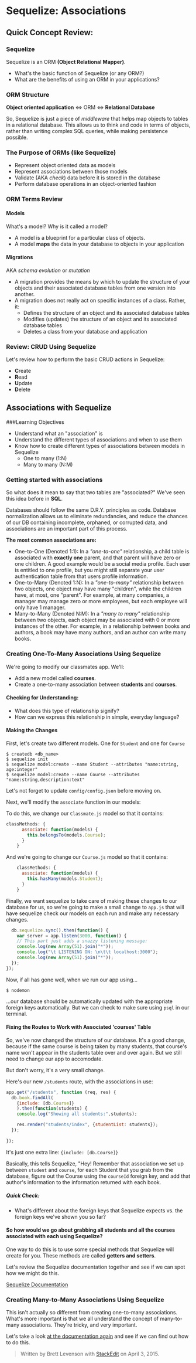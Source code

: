 # Sequelize: Associations

## Quick Concept Review:

### Sequelize

Sequelize is an ORM **(Object Relational Mapper)**.
  - What's the basic function of Sequelize (or any ORM?)
  - What are the benefits of using an ORM in your applications?

### ORM Structure

**Object oriented application** <=> ORM <=> **Relational Database**

So, Sequelize is just a piece of *middleware* that helps map objects to tables in a relational database. This allows us to think and code in terms of objects, rather than writing complex SQL queries, while making persistence possible.

### The Purpose of ORMs (like Sequelize)
  - Represent object oriented data as models
  - Represent associations between those models
  - Validate (AKA *check*) data before it is stored in the database
  - Perform database operations in an object-oriented fashion


### ORM Terms Review

#### Models

What's a model? Why is it called a model?

  - A model is a blueprint for a particular class of objects.
  - A model **maps** the data in your database to objects in your application

#### Migrations

AKA *schema evolution* or *mutation*

  - A migration provides the means by which to update the structure of your objects and their associated database tables from one version into another.
  - A migration does not really act on specific instances of a class. Rather, it:
    * Defines the structure of an object and its associated database tables
    * Modifies (updates) the structure of an object and its associated database tables
    * Deletes a class from your database and application


### Review: CRUD Using Sequelize

Let's review how to perform the basic CRUD actions in Sequelize: 
  - **C**reate
  - **R**ead
  - **U**pdate
  - **D**elete

## Associations with Sequelize

###Learning Objectives

 - Understand what an "association" is
 - Understand the different types of associations and when to use them
 - Know how to create different types of associations between models in Sequelize
	 - One to many (1:N)
	 - Many to many (N:M)

### Getting started with associations

So what does it mean to say that two tables are "associated?" We've seen this idea before in **SQL**.

Databases should follow the same D.R.Y. principles as code. Database normalization allows us to eliminate redundancies, and reduce the chances of our DB containing incomplete, orphaned, or corrupted data, and associations are an important part of this process.

**The most common associations are:**

  - One-to-One (Denoted 1:1): In a *"one-to-one"* relationship, a child table is associated with **exactly one** parent, and that parent will have zero or one children. A good example would be a social media profile. Each user is entitled to one profile, but you might still separate your user authentication table from that users profile information.
  - One-to-Many (Denoted 1:N): In a *"one-to-many"* relationship between two objects, one object may have many "children", while the children have, at most, one "parent". For example, at many companies, a manager may manage zero or more employees, but each employee will only have 1 manager.
  - Many-to-Many (Denoted N:M): In a *"many to many"* relationship between two objects, each object may be associated with 0 or more instances of the other. For example, in a relationship between books and authors, a book may have many authors, and an author can write many books. 

### Creating One-To-Many Associations Using Sequelize

We're going to modify our classmates app. We'll:

 - Add a new model called **courses**.
 - Create a one-to-many association between **students** and **courses**.

#### Checking for Understanding:

 - What does this type of relationship signify?  
 - How can we express this relationship in simple, everyday language?

#### Making the Changes

First, let's create two different models. One for `Student` and one for `Course`

```
$ createdb <db_name>
$ sequelize init
$ sequelize model:create --name Student --attributes "name:string, age:integer"
$ sequelize model:create --name Course --attributes "name:string,description:text"
```

Let's not forget to update `config/config.json` before moving on.

Next, we'll modify the `associate` function in our models:

To do this, we change our `Classmate.js` model so that it contains:
```js
classMethods: {
      associate: function(models) {
        this.belongsTo(models.Course);
      }
    }
```

And we're going to change our `Course.js` model so that it contains:
```js
    classMethods: {
      associate: function(models) {
        this.hasMany(models.Student);
      }
    }
```

Finally, we want sequelize to take care of making these changes to our database for us, so we're going to make a small change to `app.js` that will have sequelize check our models on each run and make any necessary changes.

```js
  db.sequelize.sync().then(function() {
    var server = app.listen(3000, function() {
    // This part just adds a snazzy listening message:
    console.log(new Array(51).join("*"));
    console.log("\t LISTENING ON: \n\t\t localhost:3000");
    console.log(new Array(51).join("*")); 
  });
});
```

Now, if all has gone well, when we run our app using...
```
$ nodemon
```
...our database should be automatically updated with the appropriate foreign keys automatically. But we can check to make sure using `psql` in our terminal.

#### Fixing the Routes to Work with Associated 'courses' Table

So, we've now changed the structure of our database. It's a good change, because if the same course is being taken by many students, that course's name won't appear in the students table over and over again. But we still need to change our app to accomodate. 

But don't worry, it's a very small change.

Here's our new `/students` route, with the associations in use:
```js
app.get("/students", function (req, res) {
  db.book.findAll(
    {include: [db.Course]}
    ).then(function(students) {
    console.log("Showing all students:",students);

    res.render("students/index", {studentList: students});
  });
  
});
```

It's just one extra line: `{include: [db.Course]}`

Basically, this tells Sequelize, "Hey! Remember that association we set up between `student` and `course`, for each Student that you grab from the database, figure out the Course using the `courseId` foreign key, and add that author's information to the information returned with each book.

##### Quick Check:

 - What's different about the foreign keys that Sequelize expects vs. the foreign keys we've shown you so far?

#### So how would we go about grabbing all students and all the courses associated with each using Sequelize?

One way to do this is to use some special methods that Sequelize will create for you. These methods are called **getters and setters**.

Let's review the Sequelize documentation together and see if we can spot how we might do this.

[Sequelize Documentation](http://sequelize.readthedocs.org/en/latest/)

### Creating Many-to-Many Associations Using Sequelize

This isn't actually so different from creating one-to-many associations. What's more important is that we all understand the concept of many-to-many associations. They're tricky, and very important.

Let's take a look [at the documentation again](http://sequelize.readthedocs.org/en/latest/) and see if we can find out how to do this.

> Written by Brett Levenson with [StackEdit](https://stackedit.io/) on April 3, 2015.